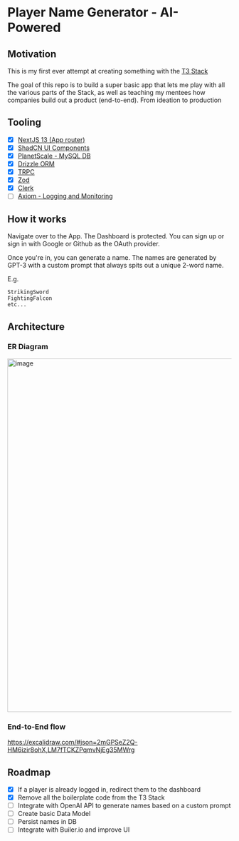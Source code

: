 # Player Name Generator - AI-Powered

## Motivation

This is my first ever attempt at creating something with the [T3 Stack](https://create.t3.gg/)

The goal of this repo is to build a super basic app that lets me play with all the various parts of the Stack, 
as well as teaching my mentees how companies build out a product (end-to-end). From ideation to production

## Tooling

- [x] [NextJS 13 (App router)](https://nextjs.org/docs)
- [x] [ShadCN UI Components](https://ui.shadcn.com/)
- [x] [PlanetScale - MySQL DB](https://planetscale.com/)
- [x] [Drizzle ORM](https://orm.drizzle.team/)
- [x] [TRPC](https://trpc.io/)
- [x] [Zod](https://github.com/colinhacks/zod)
- [x] [Clerk](https://clerk.com/)
- [ ] [Axiom - Logging and Monitoring](https://axiom.co/)

## How it works

Navigate over to the App. The Dashboard is protected. You can sign up or sign in with Google or Github as the OAuth provider.

Once you're in, you can generate a name. The names are generated by GPT-3 with a custom prompt that always spits out a unique 2-word name.

E.g.

```
StrikingSword
FightingFalcon
etc...
```

## Architecture

### ER Diagram

<img width="792" alt="image" src="https://github.com/ObaidUr-Rahmaan/player-name-pro/assets/33055080/5721a3ab-e431-4692-a95e-9f7c74ed357a">

### End-to-End flow

https://excalidraw.com/#json=2mGPSeZ2Q-HM6izir8ohX,LM7fTCKZPqmvNjEg35MWrg

## Roadmap

- [x] If a player is already logged in, redirect them to the dashboard
- [x] Remove all the boilerplate code from the T3 Stack
- [ ] Integrate with OpenAI API to generate names based on a custom prompt
- [ ] Create basic Data Model
- [ ] Persist names in DB
- [ ] Integrate with Builer.io and improve UI
